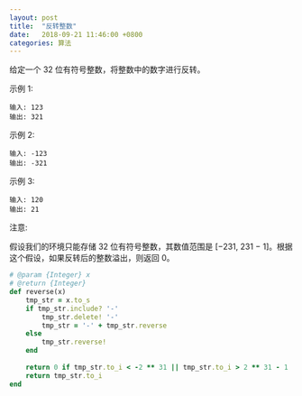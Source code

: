 ```yaml
---
layout: post
title:  "反转整数"
date:   2018-09-21 11:46:00 +0800
categories: 算法
---
```


给定一个 32 位有符号整数，将整数中的数字进行反转。

示例 1:
```
输入: 123
输出: 321
```
 示例 2:
```
输入: -123
输出: -321
```

示例 3:
```
输入: 120
输出: 21
```
注意:

假设我们的环境只能存储 32 位有符号整数，其数值范围是 [−231,  231 − 1]。根据这个假设，如果反转后的整数溢出，则返回 0。

```ruby
# @param {Integer} x
# @return {Integer}
def reverse(x)
    tmp_str = x.to_s
    if tmp_str.include? '-'
        tmp_str.delete! '-'
        tmp_str = '-' + tmp_str.reverse
    else
        tmp_str.reverse!
    end
    
    return 0 if tmp_str.to_i < -2 ** 31 || tmp_str.to_i > 2 ** 31 - 1
    return tmp_str.to_i
end
```

